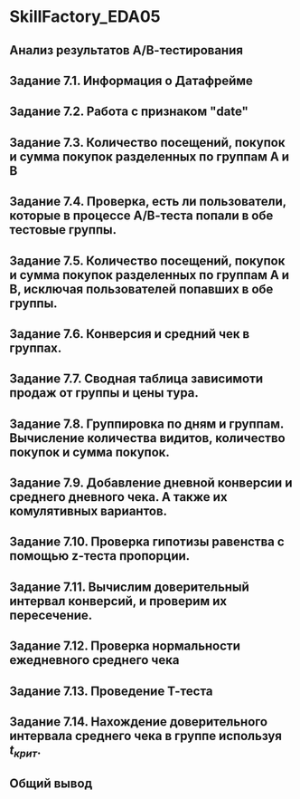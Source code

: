 # SkillFactory_EDA05

## Анализ результатов А/В-тестирования
## Задание 7.1. Информация о Датафрейме
## Задание 7.2. Работа с признаком "date"
## Задание 7.3. Количество посещений, покупок и сумма покупок разделенных по группам А и В
## Задание 7.4. Проверка, есть ли пользователи, которые в процессе А/В-теста попали в обе тестовые группы.
## Задание 7.5. Количество посещений, покупок и сумма покупок разделенных по группам А и В, исключая пользователей попавших в обе группы.
## Задание 7.6. Конверсия и средний чек в группах.
## Задание 7.7. Сводная таблица зависимоти продаж от группы и цены тура.
## Задание 7.8. Группировка по дням и группам. Вычисление количества видитов, количество покупок и сумма покупок.
## Задание 7.9. Добавление дневной конверсии и среднего дневного чека. А также их комулятивных вариантов.
## Задание 7.10. Проверка гипотизы равенства с помощью z-теста пропорции.
## Задание 7.11. Вычислим доверительный интервал конверсий, и проверим их пересечение.
## Задание 7.12. Проверка нормальности ежедневного среднего чека
## Задание 7.13. Проведение Т-теста
## Задание 7.14. Нахождение доверительного интервала среднего чека в группе используя $t_{крит}$.
## Общий вывод